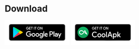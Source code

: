 # Download

[<img src="./guide/img/google-play-badge.png"
     alt="Google Play"
     height="80">](https://play.google.com/store/apps/details?id=com.absinthe.anywhere_&pcampaignid=pcampaignidMKT-Other-global-all-co-prtnr-py-PartBadge-Mar2515-1) [<img src="./guide/img/coolapk-badge.png"
     alt="CoolApk"
     height="80">](https://www.coolapk.com/apk/com.absinthe.anywhere_)